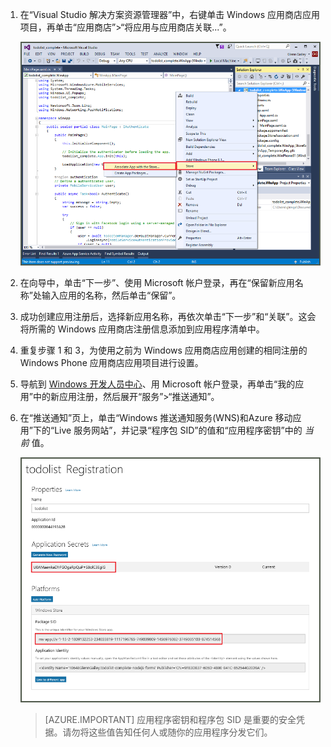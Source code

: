 
1. 在“Visual Studio 解决方案资源管理器”中，右键单击 Windows 应用商店应用项目，再单击“应用商店”>“将应用与应用商店关联...”。

    ![关联应用与 Windows 应用商店](./media/app-service-mobile-register-wns/notification-hub-associate-win8-app.png)

2. 在向导中，单击“下一步”、使用 Microsoft 帐户登录，再在“保留新应用名称”处输入应用的名称，然后单击“保留”。

3. 成功创建应用注册后，选择新应用名称，再依次单击“下一步”和“关联”。这会将所需的 Windows 应用商店注册信息添加到应用程序清单中。

7. 重复步骤 1 和 3，为使用之前为 Windows 应用商店应用创建的相同注册的 Windows Phone 应用商店应用项目进行设置。

7. 导航到 [Windows 开发人员中心](https://dev.windows.com/overview)、用 Microsoft 帐户登录，再单击“我的应用”中的新应用注册，然后展开“服务”>“推送通知”。

8. 在“推送通知”页上，单击“Windows 推送通知服务(WNS)和Azure 移动应用”下的“Live 服务网站”，并记录“程序包 SID”的值和“应用程序密钥”中的 *当前* 值。

    ![开发人员中心中的应用设置](./media/app-service-mobile-register-wns/mobile-services-win8-app-push-auth.png)

    > [AZURE.IMPORTANT] 应用程序密钥和程序包 SID 是重要的安全凭据。请勿将这些值告知任何人或随你的应用程序分发它们。

<!---HONumber=Mooncake_0919_2016-->